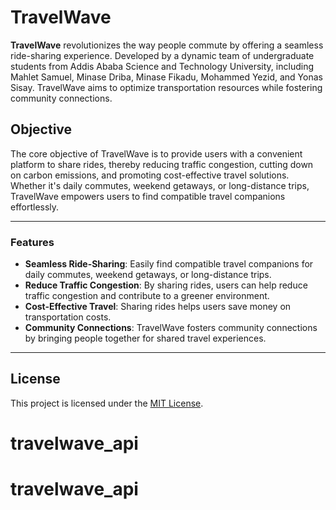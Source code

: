 # TravelWave

**TravelWave** revolutionizes the way people commute by offering a seamless ride-sharing experience. Developed by a dynamic team of undergraduate students from Addis Ababa Science and Technology University, including Mahlet Samuel, Minase Driba, Minase Fikadu, Mohammed Yezid, and Yonas Sisay. TravelWave aims to optimize transportation resources while fostering community connections.

## Objective

The core objective of TravelWave is to provide users with a convenient platform to share rides, thereby reducing traffic congestion, cutting down on carbon emissions, and promoting cost-effective travel solutions. Whether it's daily commutes, weekend getaways, or long-distance trips, TravelWave empowers users to find compatible travel companions effortlessly.

---

### Features

- **Seamless Ride-Sharing**: Easily find compatible travel companions for daily commutes, weekend getaways, or long-distance trips.
- **Reduce Traffic Congestion**: By sharing rides, users can help reduce traffic congestion and contribute to a greener environment.
- **Cost-Effective Travel**: Sharing rides helps users save money on transportation costs.
- **Community Connections**: TravelWave fosters community connections by bringing people together for shared travel experiences.

---

## License

This project is licensed under the [MIT License](LICENSE).
# travelwave_api
# travelwave_api
